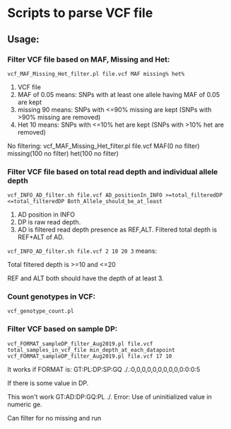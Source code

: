 # Scripts to parse VCF file

## Usage:

### Filter VCF file based on MAF, Missing and Het:
`vcf_MAF_Missing_Het_filter.pl file.vcf MAF missing% het%`

1. VCF file
2. MAF of 0.05 means: SNPs with at least one allele having MAF of 0.05 are kept
3. missing 90 means: SNPs with <=90% missing are kept (SNPs with >90% missing are removed)
4. Het 10 means: SNPs with <=10% het are kept (SNPs with >10% het are removed)

No filtering:
vcf_MAF_Missing_Het_filter.pl file.vcf MAF(0 no filter) missing(100 no filter) het(100 no filter)


### Filter VCF file based on total read depth and individual allele depth
`vcf_INFO_AD_filter.sh file.vcf AD_positionIn_INFO >=total_filteredDP <=total_filteredDP Both_Allele_should_be_at_least`

1. AD position in INFO
2. DP is raw read depth.
3. AD is filtered read depth presence as REF,ALT. Filtered total depth is REF+ALT of AD.

`vcf_INFO_AD_filter.sh file.vcf 2 10 20 3` means:

Total filtered depth is >=10 and <=20

REF and ALT both should have the depth of at least 3.


### Count genotypes in VCF:
`vcf_genotype_count.pl`

### Filter VCF based on sample DP:
`vcf_FORMAT_sampleDP_filter_Aug2019.pl file.vcf total_samples_in_vcf_file min_depth_at_each_datapoint`
`vcf_FORMAT_sampleDP_filter_Aug2019.pl file.vcf 17 10`

It works if FORMAT is: GT:PL:DP:SP:GQ	./.:0,0,0,0,0,0,0,0,0,0:0:0:5

If there is some value in DP.

This won't work GT:AD:DP:GQ:PL ./. Error: Use of uninitialized value in numeric ge.

Can filter for no missing and run
